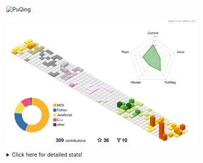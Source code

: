 ![PuQing](https://user-images.githubusercontent.com/27223114/171565019-9a56fae6-b08b-421f-99db-7e830da42371.png)

![](./profile-3d-contrib/profile-season-animate.svg)

<details>
<summary>Click here for detailed stats!</summary>

<!--START_SECTION:waka-->
![Lines of code](https://img.shields.io/badge/From%20Hello%20World%20I%27ve%20Written-907.2%20thousand%20lines%20of%20code-blue)

**🐱 My GitHub Data** 

> 📦 259.1 kB Used in GitHub's Storage 
 > 
> 🏆 285 Contributions in the Year 2023
 > 
> 🚫 Not Opted to Hire
 > 
> 📜 36 Public Repositories 
 > 
> 🔑 27 Private Repositories 
 > 
**I'm an Early 🐤** 

```text
🌞 Morning                532 commits         ████░░░░░░░░░░░░░░░░░░░░░   15.21 % 
🌆 Daytime                1724 commits        ████████████░░░░░░░░░░░░░   49.30 % 
🌃 Evening                410 commits         ███░░░░░░░░░░░░░░░░░░░░░░   11.72 % 
🌙 Night                  831 commits         ██████░░░░░░░░░░░░░░░░░░░   23.76 % 
```


📊 **This Week I Spent My Time On** 

```text
💬 Programming Languages: 
Markdown                 13 hrs 51 mins      ████████████████████████░   94.23 % 
Other                    23 mins             █░░░░░░░░░░░░░░░░░░░░░░░░   02.70 % 
Python                   20 mins             █░░░░░░░░░░░░░░░░░░░░░░░░   02.31 % 
YAML                     4 mins              ░░░░░░░░░░░░░░░░░░░░░░░░░   00.49 % 
Jupyter Notebook         2 mins              ░░░░░░░░░░░░░░░░░░░░░░░░░   00.26 % 

🔥 Editors: 
Obsidian                 13 hrs 51 mins      ████████████████████████░   94.18 % 
VS Code                  51 mins             █░░░░░░░░░░░░░░░░░░░░░░░░   05.82 % 

💻 Operating System: 
Windows                  13 hrs 51 mins      ████████████████████████░   94.18 % 
Linux                    51 mins             █░░░░░░░░░░░░░░░░░░░░░░░░   05.82 % 
```


<!--END_SECTION:waka-->
</details>

